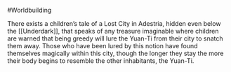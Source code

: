 #Worldbuilding 

There exists a children’s tale of a Lost City in Adestria, hidden even below the [[Underdark]], that speaks of any treasure imaginable where children are warned that being greedy will lure the Yuan-Ti from their city to snatch them away. Those who have been lured by this notion have found themselves magically within this city, though the longer they stay the more their body begins to resemble the other inhabitants, the Yuan-Ti.